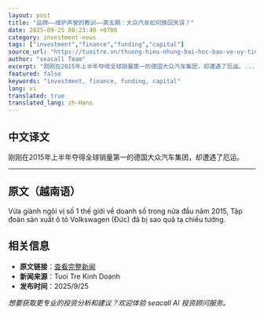 ```yaml
---
layout: post
title: "品牌——维护声誉的教训——第五期：大众汽车如何挽回失误？"
date: 2025-09-25 08:23:40 +0700
category: investment-news
tags: ["investment","finance","funding","capital"]
source_url: "https://tuoitre.vn/thuong-hieu-nhung-bai-hoc-bao-ve-uy-tin-ky-5-volkswagen-cuu-van-sai-lam-the-nao-2025092511192596.htm"
author: "seacall Team"
excerpt: "刚刚在2015年上半年夺得全球销量第一的德国大众汽车集团，却遭遇了厄运。..."
featured: false
keywords: "investment, finance, funding, capital"
lang: vi
translated: true
translated_lang: zh-Hans
---
```


## 中文译文

刚刚在2015年上半年夺得全球销量第一的德国大众汽车集团，却遭遇了厄运。

---

## 原文（越南语）

Vừa giành ngôi vị số 1 thế giới về doanh số trong nửa đầu năm 2015, Tập đoàn sản xuất ô tô Volkswagen (Đức) đã bị sao quả tạ chiếu tướng.

## 相关信息

- **原文链接**：[查看完整新闻](https://tuoitre.vn/thuong-hieu-nhung-bai-hoc-bao-ve-uy-tin-ky-5-volkswagen-cuu-van-sai-lam-the-nao-2025092511192596.htm)
- **新闻来源**：Tuoi Tre Kinh Doanh
- **发布时间**：2025/9/25

*想要获取更专业的投资分析和建议？欢迎体验 seacall AI 投资顾问服务。*